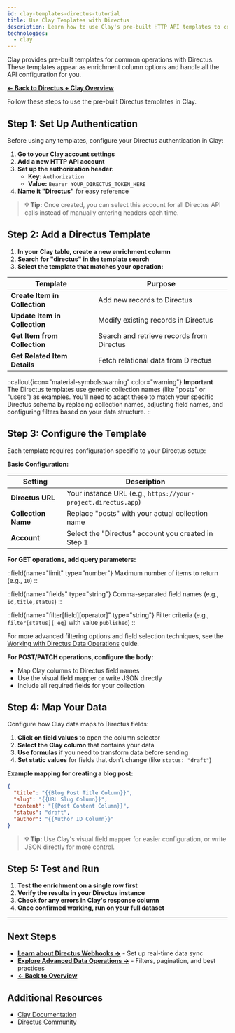 ```yaml
---
id: clay-templates-directus-tutorial
title: Use Clay Templates with Directus
description: Learn how to use Clay's pre-built HTTP API templates to connect with Directus for data enrichment and synchronization.
technologies:
  - clay
---
```


Clay provides pre-built templates for common operations with Directus. These templates appear as enrichment column options and handle all the API configuration for you.

**[← Back to Directus + Clay Overview](/tutorials/projects/use-directus-with-clay-for-data-enrichment)**

Follow these steps to use the pre-built Directus templates in Clay.

## Step 1: Set Up Authentication

Before using any templates, configure your Directus authentication in Clay:

1. **Go to your Clay account settings**
2. **Add a new HTTP API account**
3. **Set up the authorization header:**
   - **Key:** `Authorization`
   - **Value:** `Bearer YOUR_DIRECTUS_TOKEN_HERE`
4. **Name it "Directus"** for easy reference

> **💡 Tip:** Once created, you can select this account for all Directus API calls instead of manually entering headers each time.

## Step 2: Add a Directus Template

1. **In your Clay table, create a new enrichment column**
2. **Search for "directus" in the template search**
3. **Select the template that matches your operation:**

| Template                      | Purpose                                   |
| ----------------------------- | ----------------------------------------- |
| **Create Item in Collection** | Add new records to Directus               |
| **Update Item in Collection** | Modify existing records in Directus       |
| **Get Item from Collection**  | Search and retrieve records from Directus |
| **Get Related Item Details**  | Fetch relational data from Directus       |

::callout{icon="material-symbols:warning" color="warning"}
**Important**  
The Directus templates use generic collection names (like "posts" or "users") as examples. You'll need to adapt these to match your specific Directus schema by replacing collection names, adjusting field names, and configuring filters based on your data structure.
::

## Step 3: Configure the Template

Each template requires configuration specific to your Directus setup:

**Basic Configuration:**

| Setting             | Description                                                   |
| ------------------- | ------------------------------------------------------------- |
| **Directus URL**    | Your instance URL (e.g., `https://your-project.directus.app`) |
| **Collection Name** | Replace "posts" with your actual collection name              |
| **Account**         | Select the "Directus" account you created in Step 1           |

**For GET operations, add query parameters:**

::field{name="limit" type="number"}
Maximum number of items to return (e.g., `10`)
::

::field{name="fields" type="string"}
Comma-separated field names (e.g., `id,title,status`)
::

::field{name="filter[field][operator]" type="string"}
Filter criteria (e.g., `filter[status][_eq]` with value `published`)
::

For more advanced filtering options and field selection techniques, see the [Working with Directus Data Operations](/tutorials/projects/directus-clay-data-operations) guide.

**For POST/PATCH operations, configure the body:**

- Map Clay columns to Directus field names
- Use the visual field mapper or write JSON directly
- Include all required fields for your collection

## Step 4: Map Your Data

Configure how Clay data maps to Directus fields:

1. **Click on field values** to open the column selector
2. **Select the Clay column** that contains your data
3. **Use formulas** if you need to transform data before sending
4. **Set static values** for fields that don't change (like `status: "draft"`)

**Example mapping for creating a blog post:**

```json
{
  "title": "{{Blog Post Title Column}}",
  "slug": "{{URL Slug Column}}",
  "content": "{{Post Content Column}}",
  "status": "draft",
  "author": "{{Author ID Column}}"
}
```

> **💡 Tip:** Use Clay's visual field mapper for easier configuration, or write JSON directly for more control.

## Step 5: Test and Run

1. **Test the enrichment on a single row first**
2. **Verify the results in your Directus instance**
3. **Check for any errors in Clay's response column**
4. **Once confirmed working, run on your full dataset**

---

## Next Steps

- **[Learn about Directus Webhooks →](/tutorials/projects/use-directus-webhooks-with-clay)** - Set up real-time data sync
- **[Explore Advanced Data Operations →](/tutorials/projects/directus-clay-data-operations)** - Filters, pagination, and best practices
- **[← Back to Overview](/tutorials/projects/use-directus-with-clay-for-data-enrichment)**

## Additional Resources

- [Clay Documentation](https://clay.com/docs)
- [Directus Community](https://community.directus.io/)
